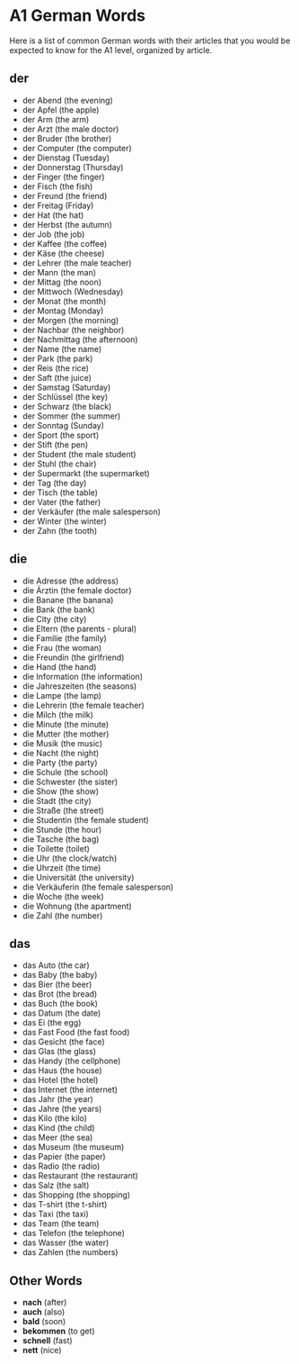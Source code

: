 # A1 German Words

Here is a list of common German words with their articles that you would be expected to know for the A1 level,
organized by article.

## der

* der Abend (the evening)
* der Apfel (the apple)
* der Arm (the arm)
* der Arzt (the male doctor)
* der Bruder (the brother)
* der Computer (the computer)
* der Dienstag (Tuesday)
* der Donnerstag (Thursday)
* der Finger (the finger)
* der Fisch (the fish)
* der Freund (the friend)
* der Freitag (Friday)
* der Hat (the hat)
* der Herbst (the autumn)
* der Job (the job)
* der Kaffee (the coffee)
* der Käse (the cheese)
* der Lehrer (the male teacher)
* der Mann (the man)
* der Mittag (the noon)
* der Mittwoch (Wednesday)
* der Monat (the month)
* der Montag (Monday)
* der Morgen (the morning)
* der Nachbar (the neighbor)
* der Nachmittag (the afternoon)
* der Name (the name)
* der Park (the park)
* der Reis (the rice)
* der Saft (the juice)
* der Samstag (Saturday)
* der Schlüssel (the key)
* der Schwarz (the black)
* der Sommer (the summer)
* der Sonntag (Sunday)
* der Sport (the sport)
* der Stift (the pen)
* der Student (the male student)
* der Stuhl (the chair)
* der Supermarkt (the supermarket)
* der Tag (the day)
* der Tisch (the table)
* der Vater (the father)
* der Verkäufer (the male salesperson)
* der Winter (the winter)
* der Zahn (the tooth)

## die

* die Adresse (the address)
* die Ärztin (the female doctor)
* die Banane (the banana)
* die Bank (the bank)
* die City (the city)
* die Eltern (the parents - plural)
* die Familie (the family)
* die Frau (the woman)
* die Freundin (the girlfriend)
* die Hand (the hand)
* die Information (the information)
* die Jahreszeiten (the seasons)
* die Lampe (the lamp)
* die Lehrerin (the female teacher)
* die Milch (the milk)
* die Minute (the minute)
* die Mutter (the mother)
* die Musik (the music)
* die Nacht (the night)
* die Party (the party)
* die Schule (the school)
* die Schwester (the sister)
* die Show (the show)
* die Stadt (the city)
* die Straße (the street)
* die Studentin (the female student)
* die Stunde (the hour)
* die Tasche (the bag)
* die Toilette (toilet)
* die Uhr (the clock/watch)
* die Uhrzeit (the time)
* die Universität (the university)
* die Verkäuferin (the female salesperson)
* die Woche (the week)
* die Wohnung (the apartment)
* die Zahl (the number)

## das

* das Auto (the car)
* das Baby (the baby)
* das Bier (the beer)
* das Brot (the bread)
* das Buch (the book)
* das Datum (the date)
* das Ei (the egg)
* das Fast Food (the fast food)
* das Gesicht (the face)
* das Glas (the glass)
* das Handy (the cellphone)
* das Haus (the house)
* das Hotel (the hotel)
* das Internet (the internet)
* das Jahr (the year)
* das Jahre (the years)
* das Kilo (the kilo)
* das Kind (the child)
* das Meer (the sea)
* das Museum (the museum)
* das Papier (the paper)
* das Radio (the radio)
* das Restaurant (the restaurant)
* das Salz (the salt)
* das Shopping (the shopping)
* das T-shirt (the t-shirt)
* das Taxi (the taxi)
* das Team (the team)
* das Telefon (the telephone)
* das Wasser (the water)
* das Zahlen (the numbers)

## Other Words

* **nach** (after)
* **auch** (also)
* **bald** (soon)
* **bekommen** (to get)
* **schnell** (fast)
* **nett** (nice)
